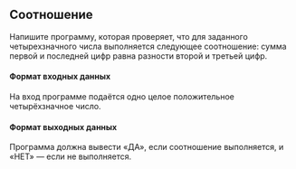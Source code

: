 ## Соотношение 

Напишите программу, которая проверяет, что для заданного четырехзначного числа выполняется следующее соотношение: сумма первой и последней цифр равна разности второй и третьей цифр.

#### Формат входных данных
На вход программе подаётся одно целое положительное четырёхзначное число.

#### Формат выходных данных
Программа должна вывести «ДА», если соотношение выполняется, и «НЕТ» — если не выполняется.